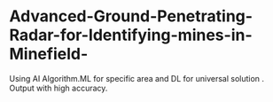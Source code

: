 # Advanced-Ground-Penetrating-Radar-for-Identifying-mines-in-Minefield-
Using AI Algorithm.ML for specific area and DL for universal solution . Output with high accuracy.
